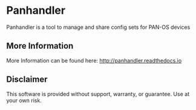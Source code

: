 # Panhandler
Panhandler is a tool to manage and share config sets for PAN-OS devices

## More Information

More Information can be found here: http://panhandler.readthedocs.io
## Disclaimer

This software is provided without support, warranty, or guarantee.
Use at your own risk.
